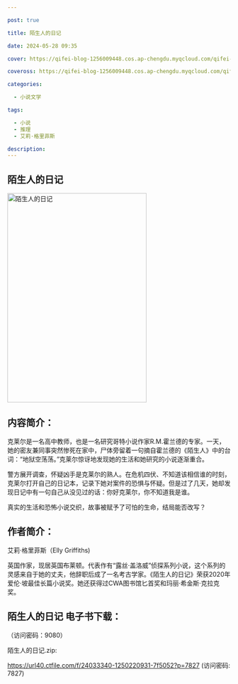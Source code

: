 ```yaml
---

post: true

title: 陌生人的日记

date: 2024-05-28 09:35

cover: https://qifei-blog-1256009448.cos.ap-chengdu.myqcloud.com/qifei-blog/65fe27df9f345e8d03d6712e.jpg

coveross: https://qifei-blog-1256009448.cos.ap-chengdu.myqcloud.com/qifei-blog/65fe27df9f345e8d03d6712e.jpg

categories:

  - 小说文学

tags:

  - 小说
  - 推理
  - 艾莉·格里菲斯

description:
---
```


## 陌生人的日记
<img alt="陌生人的日记 " class="aligncenter loading" data-was-processed="true" decoding="async" fetchpriority="high" height="471" src="https://qifei-blog-1256009448.cos.ap-chengdu.myqcloud.com/qifei-blog/65fe27df9f345e8d03d6712e.jpg " style="cursor: zoom-in;" width="314"/>

## 内容简介：

克莱尔是一名高中教师，也是一名研究哥特小说作家R.M.霍兰德的专家。一天，她的密友兼同事突然惨死在家中，尸体旁留着一句摘自霍兰德的《陌生人》中的台词：“地狱空荡荡。”克莱尔惊讶地发现她的生活和她研究的小说逐渐重合。

警方展开调查，怀疑凶手是克莱尔的熟人。在危机四伏、不知道该相信谁的时刻，克莱尔打开自己的日记本，记录下她对案件的恐惧与怀疑。但是过了几天，她却发现日记中有一句自己从没见过的话：你好克莱尔，你不知道我是谁。

真实的生活和恐怖小说交织，故事被赋予了可怕的生命，结局能否改写？

## 作者简介：

艾莉·格里菲斯（Elly Griffiths)

英国作家，现居英国布莱顿。代表作有“露丝·盖洛威”侦探系列小说，这个系列的灵感来自于她的丈夫，他辞职后成了一名考古学家。《陌生人的日记》荣获2020年爱伦·坡最佳长篇小说奖。她还获得过CWA图书馆匕首奖和玛丽·希金斯·克拉克奖。

## 陌生人的日记 电子书下载：

 （访问密码：9080）

陌生人的日记.zip: 

https://url40.ctfile.com/f/24033340-1250220931-7f5052?p=7827 (访问密码: 7827)

